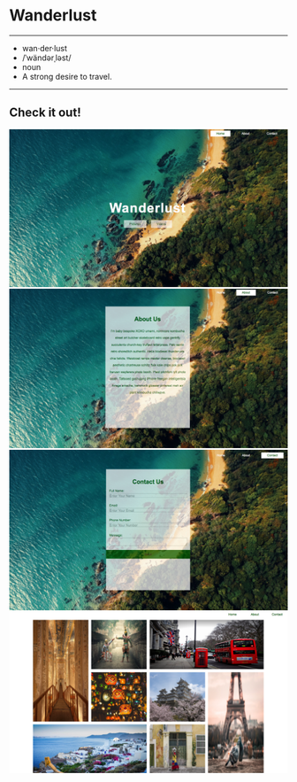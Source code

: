 # Wanderlust

---
* wan·der·lust
* /ˈwändərˌləst/
* noun
* A strong desire to travel.
---


## Check it out!

![Alt text](/readmeSS.png?raw=true)
![Alt text](/aboutSS.png?raw=true)
![Alt text](/contactSS.png?raw=true)
![Alt text](/picturesSS.png?raw=true)